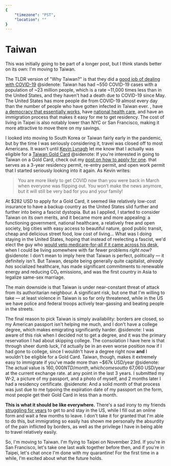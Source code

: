 ```yaml
---
{
	"timezone": "PST",
	"location": ""
}
---
```

# Taiwan

This was initially going to be part of a longer post, but I think stands better on its own: I'm moving to Taiwan.

The TLDR version of "Why Taiwan?" is that they did a [good job of dealing with COVID-19](https://www.cnbc.com/2020/07/15/how-taiwan-beat-the-coronavirus.html)
@sidenote: Taiwan has had ~550 COVID-19 cases with a population of ~23 million people, which is a rate ~11,000 times less than in the United States, and they haven't had a death due to COVID-19 since May. The United States has more people die from COVID-19 almost every day than the number of people who have gotten infected in Taiwan ever.
, have [a democracy that essentially works](https://www.taipeitimes.com/News/editorials/archives/2020/10/06/2003744659), have [national health care](https://www.vox.com/health-care/2020/1/13/21028702/medicare-for-all-taiwan-health-insurance), and have an immigration process that makes it easy for me to get residency. The cost of living in Taipei is also notably lower than NYC or San Francisco, making it more attractive to move there on my savings.

I looked into moving to South Korea or Taiwan fairly early in the pandemic, but by the time I was seriously considering it, travel was closed off to most Americans. It wasn't until [Kevin Lynagh](https://kevinlynagh.com/newsletter/2020_08_extreme_outcomes/) let me know that I actually was eligible for a [Taiwan Gold Card](https://taiwangoldcard.com/)
@sidenote: If you're interested in going to Taiwan on a Gold Card, check out my [post on how to apply for one](/taiwan-gold-card/).
that serves as a 3-year residency permit, re-entry permit, and open work permit that I started seriously looking into it again. As Kevin writes:

> You are more likely to get COVID *now* than you were back in March when everyone was flipping out. You won’t make the news anymore, but it will still be very bad for you and your family!

At $282 USD to apply for a Gold Card, it seemed like relatively low-cost insurance to have a backup country as the United States slid further and further into being a fascist dystopia. But as I applied, I started to consider Taiwan on its own merits, and it became more and more appealing: a functioning government, national healthcare, a relatively free and open society, big cities with easy access to beautiful nature, good public transit, cheap and delicious street food, low cost of living… What was I doing staying in the United States, hoping that instead of reelecting a fascist, we'd elect the guy who [would veto medicare-for-all if it came across his desk](https://mobile.twitter.com/jordanuhl/status/1237216418518704128), when I could be living somewhere with far fewer problems *right now*?
@sidenote: I don't mean to imply here that Taiwan is perfect, politically — it definitely isn't. But Taiwan, despite being generally quite capitalist, *already has* socialized healthcare, has made significant commitments to renewable energy and reducing CO₂ emissions, and was the first country in Asia to legalize same-sex marriage.

The main downside is that Taiwan is under near-constant threat of attack from its authoritarian neighbour. A significant risk, but one that I'm willing to take — at least violence in Taiwan is so far only threatened, while in the US we have police and federal troops actively tear-gassing and beating people in the streets.

The final reason to pick Taiwan is simply availability: borders are closed, so my American passport isn't helping me much, and I don't have a college degree, which makes emigrating significantly harder.
@sidenote: I was aware of this risk when I decided not to get a degree, and it was the primary reservation I had about skipping college. The consolation I have here is that through sheer dumb luck, I'd actually be in an even worse position now if I had gone to college, since I wouldn't have a degree right now **and** I wouldn't be eligible for a Gold Card.
Taiwan, though, makes it extremely easy to immigrate if you've made more than ~$67k USD/year
@sidenote: The actual value is $160,000 NTD/month, which comes out to ~$67,060 USD/year at the current exchange rate.
at any point in the last 3 years. I submitted my W-2, a picture of my passport, and a photo of myself, and 2 months later I had a residency certificate.
@sidenote: And a solid month of that process was just due to me typoing the expiration date of my passport on the form, most people get their Gold Card in less than a month.

**This is what it should be like everywhere.** There's a sad irony to my friends [struggling for years](https://mobile.twitter.com/FiloSottile/status/1237953203603484672) to get to and stay in the US, while I fill out an online form and wait a few months to leave. I don't take it for granted that I'm able to do this, but immigrating so easily has shown me personally the absurdity of the pain inflicted by borders, as well as the privilege I have in being able to travel relatively easily.

So, I'm moving to Taiwan. I'm flying to Taipei on November 23rd. If you're in San Francisco, let's take one last walk together before then, and if you're in Taipei, let's chat once I'm done with my quarantine! For the first time in a while, I'm excited about what the future holds.
